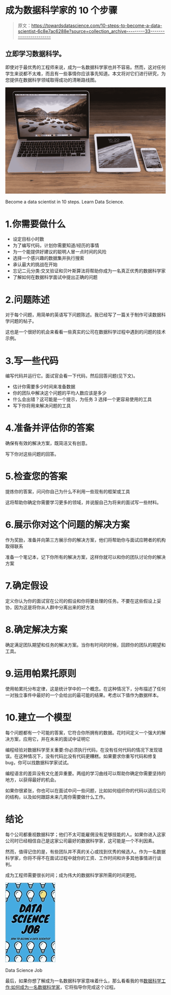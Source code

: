 # 成为数据科学家的 10 个步骤

> 原文：<https://towardsdatascience.com/10-steps-to-become-a-data-scientist-6c8e7ac6288e?source=collection_archive---------33----------------------->

## 立即学习数据科学。

即使对于最优秀的工程师来说，成为一名数据科学家也并不容易。然而，这对任何学生来说都不太难，而且有一些事情你应该事先知道。本文将对它们进行研究，为您提供在数据科学领域取得成功的清晰路线图。

![](img/372034671953277226d5e3fc6b027256.png)

Become a data scientist in 10 steps. Learn Data Science.

# 1.你需要做什么

*   设定目标小时数
*   为了编写代码，计划你需要知道/经历的事情
*   为一个能提供好建议的聪明人冒一点时间的风险
*   选择一个感兴趣的数据集并执行搜索
*   承认最大的挑战在开始
*   忘记二元分类:交叉验证和贝叶斯算法将帮助你成为一名真正优秀的数据科学家
*   了解如何在数据科学面试中提出正确的问题

# 2.问题陈述

对于每个问题，用简单的英语写下问题陈述。我已经写了一篇关于制作可读数据科学问题的帖子。

这也是一个很好的机会来看看一些真实的公司在数据科学过程中遇到的问题的技术示例。

# 3.写一些代码

编写代码并运行它。面试官会看一下代码，然后回答问题(见下文)。

*   估计你需要多少时间来准备数据
*   你的团队中解决这个问题的平均人数应该是多少
*   什么会出错？这可能是一个提示，为任务 3 选择一个更容易使用的工具
*   写下你将用来解决问题的工具

# 4.准备并评估你的答案

确保有有效的解决方案，既简洁又有创意。

写下你对这些问题的回答。

# 5.检查您的答案

提炼你的答案，问问你自己为什么不利用一些现有的框架或工具

这将帮助你确定你需要学习更多的领域，并说服自己为将来的面试写一些材料。

# 6.展示你对这个问题的解决方案

作为奖励，准备并向第三方展示你的解决方案，他们将帮助你与面试应聘者的机构取得联系

准备一个笔记本，记下你所有的解决方案，这样你就可以和你的团队讨论你的解决方案

# 7.确定假设

定义你认为你的面试官在公司的假设和你将要处理的任务。不要在这些假设上妥协，因为这是将你从人群中分离出来的好方法

# 8.确定解决方案

确定满足团队期望和任务的解决方案。当你有时间的时候，回顾你的团队的期望和工具。

# 9.运用帕累托原则

使用帕累托分布定律，这是统计学中的一个概念。在这种情况下，分布描述了任何一对独立事件中最好的一个会给出的最可能的结果。考虑以下值作为数据样本。

# 10.建立一个模型

每个问题都有一个可能的答案，它符合你所拥有的数据。花时间定义一个强大的解决方案，应用它，并在未来的面试中证明它

编程经验对数据科学至关重要:你必须执行代码，在没有任何代码的情况下发现错误。在这种情况下，没有代码比没有代码更糟糕。如果要求你重写代码和修复 bug，你可以找数据科学家试试。

编程语言的差异没有文化差异重要。两组的学习曲线可以帮助你确定你需要坚持的地方，以获得最好的机会。

如果你很紧张，你也可以在面试中问一些问题，比如如何组织你的代码以适应公司的结构，以及如何跟踪未来几周你需要做什么工作。

# 结论

每个公司都重视数据科学；他们不太可能雇佣没有足够技能的人。如果你进入这家公司时已经相信自己是这家公司最好的数据科学家，这可能是一个不利因素。

然而，值得记住的是，有些团队并不真的关心或找到优秀的候选人。作为一名数据科学家，你将不得不在面试过程中就你的工资、工作时间和许多其他事情进行谈判。

成为工程师需要很长时间；成为伟大的数据科学家所需的时间更短。

![](img/a947842ca069a9b29cebd21bfacd1993.png)

Data Science Job

最后，如果你想了解成为一名数据科学家意味着什么，那么看看我的书[数据科学工作:如何成为一名数据科学家](https://amzn.to/3aQVTjs)，它将指导你完成这个过程。